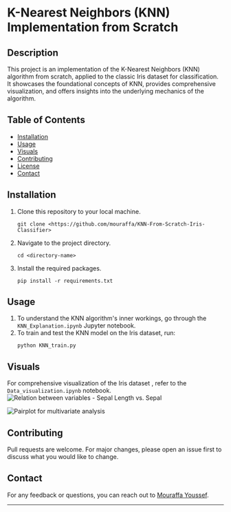 # K-Nearest Neighbors (KNN) Implementation from Scratch

## Description

This project is an implementation of the K-Nearest Neighbors (KNN) algorithm from scratch, applied to the classic Iris dataset for classification. It showcases the foundational concepts of KNN, provides comprehensive visualization, and offers insights into the underlying mechanics of the algorithm.

## Table of Contents

- [Installation](#installation)
- [Usage](#usage)
- [Visuals](#visuals)
- [Contributing](#contributing)
- [License](#license)
- [Contact](#contact)

## Installation

1. Clone this repository to your local machine.
   ```
   git clone <https://github.com/mouraffa/KNN-From-Scratch-Iris-Classifier>
   ```
2. Navigate to the project directory.
   ```
   cd <directory-name>
   ```
3. Install the required packages.
   ```
   pip install -r requirements.txt
   ```

## Usage

1. To understand the KNN algorithm's inner workings, go through the `KNN_Explanation.ipynb` Jupyter notebook.
2. To train and test the KNN model on the Iris dataset, run:
   ```
   python KNN_train.py
   ```

## Visuals

For comprehensive visualization of the Iris dataset , refer to the `Data_visualization.ipynb` notebook. 
![Relation between variables - Sepal Length vs. Sepal](./r1)

![Pairplot for multivariate analysis](./r2)

## Contributing

Pull requests are welcome. For major changes, please open an issue first to discuss what you would like to change.

## Contact

For any feedback or questions, you can reach out to [Mouraffa Youssef](mouraffayoussef@gmail.com).

---
